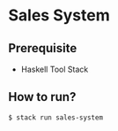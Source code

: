 # Sales System

## Prerequisite

- Haskell Tool Stack

## How to run?

```bash
$ stack run sales-system
```

